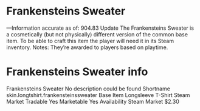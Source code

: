 # Frankensteins Sweater

—Information accurate as of: 904.83 Update
The Frankensteins Sweater is a cosmetically (but not physically) different version of the common base item. To be able to craft this item the player will need it in its Steam inventory.
Notes:
They’re awarded to players based on playtime.
# Frankensteins Sweater info

Frankensteins Sweater
No description could be found
Shortname
skin.longtshirt.frankensteinssweater
Base Item
Longsleeve T-Shirt
Steam Market
Tradable
Yes
Marketable
Yes
Availability
Steam Market
$2.30
